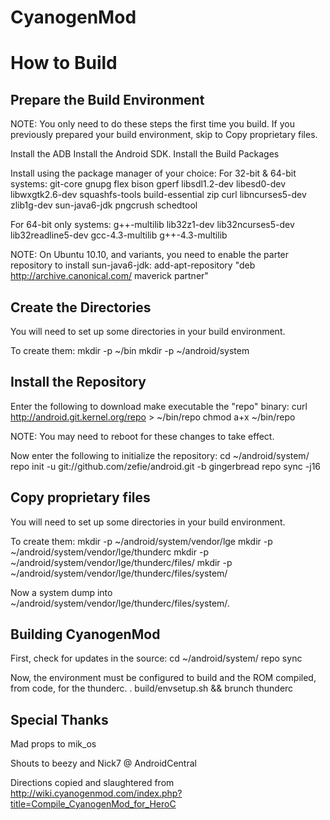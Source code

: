 CyanogenMod
===========

How to Build
============

Prepare the Build Environment
-----------------------------

NOTE: You only need to do these steps the first time you build. If you previously prepared your build environment, skip to Copy proprietary files.

Install the ADB
Install the Android SDK.
Install the Build Packages

Install using the package manager of your choice:
For 32-bit & 64-bit systems:
    git-core gnupg flex bison gperf libsdl1.2-dev libesd0-dev libwxgtk2.6-dev squashfs-tools build-essential zip curl libncurses5-dev zlib1g-dev sun-java6-jdk pngcrush schedtool

For 64-bit only systems:
    g++-multilib lib32z1-dev lib32ncurses5-dev lib32readline5-dev gcc-4.3-multilib g++-4.3-multilib

NOTE: On Ubuntu 10.10, and variants, you need to enable the parter repository to install sun-java6-jdk:
    add-apt-repository "deb http://archive.canonical.com/ maverick partner"

Create the Directories
----------------------
You will need to set up some directories in your build environment.

To create them:
    mkdir -p ~/bin
    mkdir -p ~/android/system

Install the Repository
----------------------

Enter the following to download make executable the "repo" binary:
    curl http://android.git.kernel.org/repo > ~/bin/repo
    chmod a+x ~/bin/repo

NOTE: You may need to reboot for these changes to take effect.

Now enter the following to initialize the repository:
    cd ~/android/system/
    repo init -u git://github.com/zefie/android.git -b gingerbread
    repo sync -j16


Copy proprietary files
----------------------

You will need to set up some directories in your build environment.

To create them:
    mkdir -p ~/android/system/vendor/lge
    mkdir -p ~/android/system/vendor/lge/thunderc
    mkdir -p ~/android/system/vendor/lge/thunderc/files/
    mkdir -p ~/android/system/vendor/lge/thunderc/files/system/

Now a system dump into ~/android/system/vendor/lge/thunderc/files/system/.


Building CyanogenMod
--------------------

First, check for updates in the source:
    cd ~/android/system/
    repo sync

Now, the environment must be configured to build and the ROM compiled, from code, for the thunderc.
    . build/envsetup.sh && brunch thunderc


Special Thanks
--------------

Mad props to mik_os

Shouts to beezy and Nick7 @ AndroidCentral

Directions copied and slaughtered from http://wiki.cyanogenmod.com/index.php?title=Compile_CyanogenMod_for_HeroC
